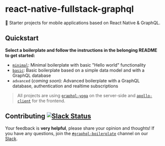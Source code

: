 # react-native-fullstack-graphql

🚀 Starter projects for mobile applications based on React Native & GraphQL.

## Quickstart

**Select a boilerplate and follow the instructions in the belonging README to get started:**

- [`minimal`](./minimal): Minimal boilerplate with basic "Hello world" functionality
- [`basic`](./basic): Basic boilerplate based on a simple data model and with a GraphQL database
- `advanced` (_coming soon_): Advanced boilerplate with a GraphQL database, authentication and realtime subscriptions

> All projects are using [`graphql-yoga`](https://github.com/graphcool/graphql-yoga/) on the server-side and [`apollo-client`](https://www.apollographql.com/client/) for the frontend.

## Contributing [![Slack Status](https://slack.graph.cool/badge.svg)](https://slack.graph.cool)

Your feedback is **very helpful**, please share your opinion and thoughts! If you have any questions, join the [`#graphql-boilerplate`](https://graphcool.slack.com/messages/graphql-boilerplate) channel on our [Slack](https://graphcool.slack.com/).
